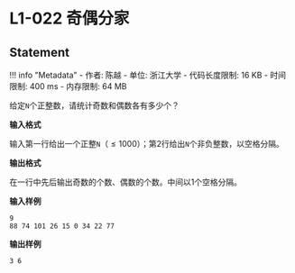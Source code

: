 
# L1-022 奇偶分家

## Statement

!!! info "Metadata"
    - 作者: 陈越
    - 单位: 浙江大学
    - 代码长度限制: 16 KB
    - 时间限制: 400 ms
    - 内存限制: 64 MB

给定`N`个正整数，请统计奇数和偶数各有多少个？

**输入格式**

输入第一行给出一个正整`N`（$\le 1000$）；第2行给出`N`个非负整数，以空格分隔。

**输出格式**

在一行中先后输出奇数的个数、偶数的个数。中间以1个空格分隔。

**输入样例**
```plaintext
9
88 74 101 26 15 0 34 22 77
```

**输出样例**
```plaintext
3 6
```
